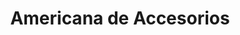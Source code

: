 ---
title: "Americana de Accesorios"
url: /barrios-unidos/americana-de-accesorios/
shop: Autoteile
---